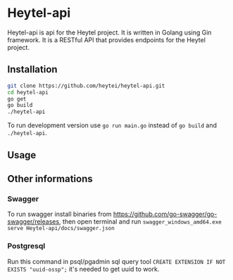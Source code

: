 # Heytel-api
Heytel-api is api for the Heytel project. It is written in Golang using Gin framework. It is a RESTful API that provides endpoints for the Heytel project. 

## Installation

```bash
git clone https://github.com/heytei/heytel-api.git
cd heytel-api
go get
go build
./heytel-api
```
To run development version use `go run main.go` instead of `go build` and `./heytel-api`.

## Usage


## Other informations
### Swagger
To run swagger install binaries from https://github.com/go-swagger/go-swagger/releases, then open terminal and run `swagger_windows_amd64.exe serve Heytel-api/docs/swagger.json` 

### Postgresql
Run this command in psql/pgadmin sql query tool `CREATE EXTENSION IF NOT EXISTS "uuid-ossp";` it's needed to get uuid to work.

